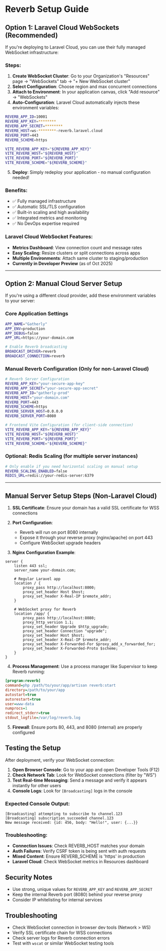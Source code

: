 # Reverb Setup Guide

## Option 1: Laravel Cloud WebSockets (Recommended)

If you're deploying to Laravel Cloud, you can use their fully managed WebSocket infrastructure:

### Steps:
1. **Create WebSocket Cluster**: Go to your Organization's "Resources" page → "WebSockets" tab → "+ New WebSocket cluster"
2. **Select Configuration**: Choose region and max concurrent connections
3. **Attach to Environment**: In your application canvas, click "Add resource" → "WebSockets"
4. **Auto-Configuration**: Laravel Cloud automatically injects these environment variables:

```bash
REVERB_APP_ID=10001
REVERB_APP_KEY=********
REVERB_APP_SECRET=********
REVERB_HOST=ws-********-reverb.laravel.cloud
REVERB_PORT=443
REVERB_SCHEME=https

VITE_REVERB_APP_KEY="${REVERB_APP_KEY}"
VITE_REVERB_HOST="${REVERB_HOST}"
VITE_REVERB_PORT="${REVERB_PORT}"
VITE_REVERB_SCHEME="${REVERB_SCHEME}"
```

5. **Deploy**: Simply redeploy your application - no manual configuration needed!

### Benefits:
- ✅ Fully managed infrastructure
- ✅ Automatic SSL/TLS configuration
- ✅ Built-in scaling and high availability
- ✅ Integrated metrics and monitoring
- ✅ No DevOps expertise required

### Laravel Cloud WebSocket Features:
- **Metrics Dashboard**: View connection count and message rates
- **Easy Scaling**: Resize clusters or split connections across apps
- **Multiple Environments**: Attach same cluster to staging/production
- **Currently in Developer Preview** (as of Oct 2025)

---

## Option 2: Manual Cloud Server Setup

If you're using a different cloud provider, add these environment variables to your server:

### Core Application Settings
```bash
APP_NAME="Gatherly"
APP_ENV=production
APP_DEBUG=false
APP_URL=https://your-domain.com

# Enable Reverb broadcasting
BROADCAST_DRIVER=reverb
BROADCAST_CONNECTION=reverb
```

### Manual Reverb Configuration (Only for non-Laravel Cloud)
```bash
# Reverb Server Configuration  
REVERB_APP_KEY="your-secure-app-key"
REVERB_APP_SECRET="your-secure-app-secret"
REVERB_APP_ID="gatherly-prod"
REVERB_HOST="your-domain.com"
REVERB_PORT=443
REVERB_SCHEME=https
REVERB_SERVER_HOST=0.0.0.0
REVERB_SERVER_PORT=8080

# Frontend Vite Configuration (for client-side connection)
VITE_REVERB_APP_KEY="${REVERB_APP_KEY}"
VITE_REVERB_HOST="${REVERB_HOST}"
VITE_REVERB_PORT="${REVERB_PORT}"
VITE_REVERB_SCHEME="${REVERB_SCHEME}"
```

### Optional: Redis Scaling (for multiple server instances)
```bash
# Only enable if you need horizontal scaling on manual setup
REVERB_SCALING_ENABLED=false
REDIS_URL=redis://your-redis-server:6379
```

---

## Manual Server Setup Steps (Non-Laravel Cloud)

1. **SSL Certificate**: Ensure your domain has a valid SSL certificate for WSS connections

2. **Port Configuration**: 
   - Reverb will run on port 8080 internally
   - Expose it through your reverse proxy (nginx/apache) on port 443
   - Configure WebSocket upgrade headers

3. **Nginx Configuration Example**:
```nginx
server {
    listen 443 ssl;
    server_name your-domain.com;
    
    # Regular Laravel app
    location / {
        proxy_pass http://localhost:8000;
        proxy_set_header Host $host;
        proxy_set_header X-Real-IP $remote_addr;
    }
    
    # WebSocket proxy for Reverb
    location /app/ {
        proxy_pass http://localhost:8080;
        proxy_http_version 1.1;
        proxy_set_header Upgrade $http_upgrade;
        proxy_set_header Connection "upgrade";
        proxy_set_header Host $host;
        proxy_set_header X-Real-IP $remote_addr;
        proxy_set_header X-Forwarded-For $proxy_add_x_forwarded_for;
        proxy_set_header X-Forwarded-Proto $scheme;
    }
}
```

4. **Process Management**: Use a process manager like Supervisor to keep Reverb running:
```ini
[program:reverb]
command=php /path/to/your/app/artisan reverb:start
directory=/path/to/your/app
autostart=true
autorestart=true
user=www-data
numprocs=1
redirect_stderr=true
stdout_logfile=/var/log/reverb.log
```

5. **Firewall**: Ensure ports 80, 443, and 8080 (internal) are properly configured

## Testing the Setup

After deployment, verify your WebSocket connection:

1. **Open Browser Console**: Go to your app and open Developer Tools (F12)
2. **Check Network Tab**: Look for WebSocket connections (filter by "WS")
3. **Test Real-time Messaging**: Send a message and verify it appears instantly for other users
4. **Console Logs**: Look for `[Broadcasting]` logs in the console

### Expected Console Output:
```
[Broadcasting] attempting to subscribe to channel.123
[Broadcasting] subscription_succeeded channel.123
New message received: {id: 456, body: "Hello!", user: {...}}
```

### Troubleshooting:
- **Connection Issues**: Check REVERB_HOST matches your domain
- **Auth Failures**: Verify CSRF token is being sent with auth requests
- **Mixed Content**: Ensure REVERB_SCHEME is 'https' in production
- **Laravel Cloud**: Check WebSocket metrics in Resources dashboard

## Security Notes

- Use strong, unique values for `REVERB_APP_KEY` and `REVERB_APP_SECRET`
- Keep the internal Reverb port (8080) behind your reverse proxy
- Consider IP whitelisting for internal services

## Troubleshooting

- Check WebSocket connection in browser dev tools (Network > WS)
- Verify SSL certificate chain for WSS connections
- Check server logs for Reverb connection errors
- Test with `wscat` or similar WebSocket testing tools